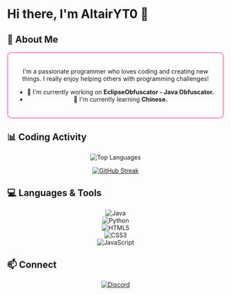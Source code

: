 # Hi there, I'm AltairYT0 👋  

## 🎯 About Me  

<div align="center" style="border: 2px solid #FF7AC6; border-radius: 10px; padding: 20px; margin: 10px 0;">  

I'm a passionate programmer who loves coding and creating new things. I really enjoy helping others with programming challenges!  

- 🔭 I'm currently working on **EclipseObfuscator - Java Obfuscator.**  
- 🌱 I'm currently learning **Chinese.**  

</div>  

## 📊 Coding Activity  

<div align="center">   

<!-- Most Used Languages -->  
![Top Languages](https://github-readme-stats.vercel.app/api/top-langs/?username=AltairYT0&layout=compact&theme=radical&hide_border=true&langs_count=6)  

<!-- GitHub Streak Stats -->  
[![GitHub Streak](https://streak-stats.demolab.com/?user=AltairYT0&theme=radical&hide_border=true)](https://git.io/streak-stats)  

</div>  

## 💻 Languages & Tools  

<div align="center">  

![Java](https://img.shields.io/badge/-Java-007396?style=for-the-badge&logo=java&logoColor=white)  
![Python](https://img.shields.io/badge/-Python-3776AB?style=for-the-badge&logo=python&logoColor=white)  
![HTML5](https://img.shields.io/badge/-HTML5-E34F26?style=for-the-badge&logo=html5&logoColor=white)  
![CSS3](https://img.shields.io/badge/-CSS3-1572B6?style=for-the-badge&logo=css3&logoColor=white)  
![JavaScript](https://img.shields.io/badge/-JavaScript-F7DF1E?style=for-the-badge&logo=javascript&logoColor=black)  

</div>  

## 📫 Connect  

<div align="center">  

[![Discord](https://img.shields.io/badge/-Discord-5865F2?style=for-the-badge&logo=discord&logoColor=white)](https://discord.com/users/625752091872460800)  

</div>  
